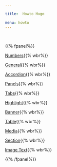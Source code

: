 ```yaml
---

title:  Howto Hugo

menu: howto
---
```





<br>

{{% fpanel%}}


[Numbers](./numbers.html){{% wbr%}}

[General](./cheetsheet.html){{% wbr%}}

[Accordion](./accordion.html){{% wbr%}}

[Panels](./panel.html){{% wbr%}}

[Tabs](./tabbed.html){{% wbr%}}

[Highlight](./highlight.html){{% wbr%}}

[Banner](./banner.html){{% wbr%}}


[Table](./table.html){{% wbr%}}

[Media](./media.html){{% wbr%}}

[Section](./section.html){{% wbr%}}

[Image Text](./image-text.html){{% wbr%}}


{{% /fpanel%}}




